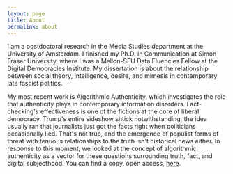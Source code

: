 ```yaml
---
layout: page
title: About
permalink: about
---
```


I am a postdoctoral research in the Media Studies department at the University of Amsterdam. I finished my Ph.D. in Communication at Simon Fraser University, where I was a Mellon-SFU Data Fluencies Fellow at the Digital Democracies Institute. My dissertation is about the relationship between social theory, intelligence, desire, and mimesis in contemporary late fascist politics.

My most recent work is Algorithmic Authenticity, which investigates the role that authenticity plays in contemporary information disorders. Fact-checking's effectiveness is one of the fictions at the core of liberal democracy. Trump's entire sideshow shtick notwithstanding, the idea usually ran that journalists just got the facts right when politicians occasionally lied. That's not true, and the emergence of populist forms of threat with tenuous relationships to the truth isn't historical news either. In response to this moment, we looked at the concept of algorithmic authenticity as a vector for these questions surrounding truth, fact, and digital subjecthood. You can find a copy, open access, [here](https://meson.press/books/algorithmic-authenticity/).

